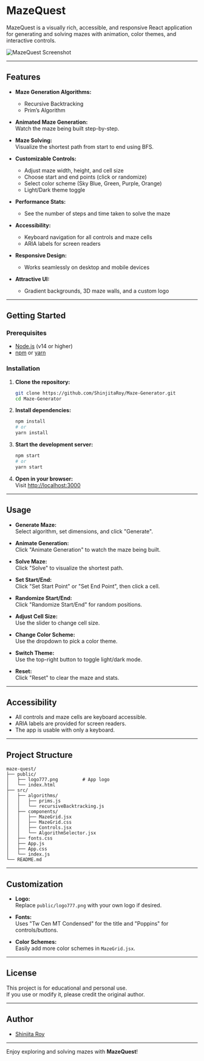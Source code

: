 # MazeQuest

MazeQuest is a visually rich, accessible, and responsive React application for generating and solving mazes with animation, color themes, and interactive controls.

![MazeQuest Screenshot](./screenshot.png)

---

## Features

- **Maze Generation Algorithms:**  
  - Recursive Backtracking  
  - Prim’s Algorithm

- **Animated Maze Generation:**  
  Watch the maze being built step-by-step.

- **Maze Solving:**  
  Visualize the shortest path from start to end using BFS.

- **Customizable Controls:**  
  - Adjust maze width, height, and cell size  
  - Choose start and end points (click or randomize)  
  - Select color scheme (Sky Blue, Green, Purple, Orange)  
  - Light/Dark theme toggle

- **Performance Stats:**  
  - See the number of steps and time taken to solve the maze

- **Accessibility:**  
  - Keyboard navigation for all controls and maze cells  
  - ARIA labels for screen readers

- **Responsive Design:**  
  - Works seamlessly on desktop and mobile devices

- **Attractive UI:**  
  - Gradient backgrounds, 3D maze walls, and a custom logo

---

## Getting Started

### Prerequisites

- [Node.js](https://nodejs.org/) (v14 or higher)
- [npm](https://www.npmjs.com/) or [yarn](https://yarnpkg.com/)

### Installation

1. **Clone the repository:**
   ```bash
   git clone https://github.com/ShinjitaRoy/Maze-Generator.git
   cd Maze-Generator
   ```

2. **Install dependencies:**
   ```bash
   npm install
   # or
   yarn install
   ```

3. **Start the development server:**
   ```bash
   npm start
   # or
   yarn start
   ```

4. **Open in your browser:**  
   Visit [http://localhost:3000](http://localhost:3000)

---

## Usage

- **Generate Maze:**  
  Select algorithm, set dimensions, and click "Generate".

- **Animate Generation:**  
  Click "Animate Generation" to watch the maze being built.

- **Solve Maze:**  
  Click "Solve" to visualize the shortest path.

- **Set Start/End:**  
  Click "Set Start Point" or "Set End Point", then click a cell.

- **Randomize Start/End:**  
  Click "Randomize Start/End" for random positions.

- **Adjust Cell Size:**  
  Use the slider to change cell size.

- **Change Color Scheme:**  
  Use the dropdown to pick a color theme.

- **Switch Theme:**  
  Use the top-right button to toggle light/dark mode.

- **Reset:**  
  Click "Reset" to clear the maze and stats.

---

## Accessibility

- All controls and maze cells are keyboard accessible.
- ARIA labels are provided for screen readers.
- The app is usable with only a keyboard.

---

## Project Structure

```
maze-quest/
├── public/
│   ├── logo777.png         # App logo
│   └── index.html
├── src/
│   ├── algorithms/
│   │   ├── prims.js
│   │   └── recursiveBacktracking.js
│   ├── components/
│   │   ├── MazeGrid.jsx
│   │   ├── MazeGrid.css
│   │   ├── Controls.jsx
│   │   └── AlgorithmSelector.jsx
│   ├── fonts.css
│   ├── App.js
│   ├── App.css
│   └── index.js
└── README.md
```

---

## Customization

- **Logo:**  
  Replace `public/logo777.png` with your own logo if desired.

- **Fonts:**  
  Uses "Tw Cen MT Condensed" for the title and "Poppins" for controls/buttons.

- **Color Schemes:**  
  Easily add more color schemes in `MazeGrid.jsx`.

---

## License

This project is for educational and personal use.  
If you use or modify it, please credit the original author.

---

## Author

- [Shinjita Roy](https://github.com/ShinjitaRoy)

---

Enjoy exploring and solving mazes with **MazeQuest**!
